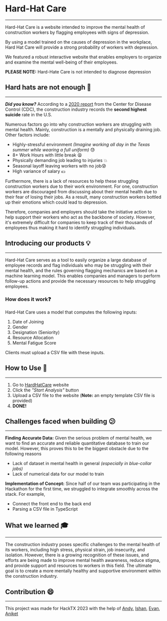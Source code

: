 # Hard-Hat Care
---

Hard-Hat Care is a website intended to improve the mental health of
construction workers by flagging employees with signs of depression.

By using a model trained on the causes of depression in the workplace, 
Hard Hat Care will provide a strong probability of workers with depression.

We featured a robust interactive website that enables employers to organize and examine the mental well-being of their employees.

**PLEASE NOTE:** Hard-Hate Care is not intended  to diagnose depression


## Hard hats are not enough :triangular_flag_on_post:

---

***Did you know?*** According to a [2020 report](https://www.cdc.gov/mmwr/volumes/69/wr/mm6903a1.htm) from the Center for Disease Control (CDC), the construction industry records the **second highest suicide** rate in the U.S.

Numerous factors go into why construction workers are struggling with mental health. Mainly, construction is a mentally and physically draining job.
Other factors include:
* Highly-stressful environment *(Imagine working all day in the Texas summer while wearing a full uniform)* :sweat:
* 8+ Work Hours with little break :tired_face:
* Physically demanding job leading to injuries :boom:
* Seasonal layoff leaving workers with no job:cold_sweat:
* High variance of salary :dollar:

Furthermore, there is a lack of resources to help these struggling construction workers due to their work environment. For one, construction workers are discouraged from discussing about their mental health due to their fear of losing their jobs. As a result, many construction workers bottled up their emotions which could lead to depression.

Therefore, companies and employers should take the initiative action to help support their workers who act as the backbone of society. However, it's extremely difficult for companies to keep track of their thousands of employees thus making it hard to identify struggling individuals.

## Introducing our products :bulb:
---

Hard-Hat Care serves as a tool to easily organize a large database of employee records and flag individuals who may be struggling with their mental health, and the rules governing flagging mechanics are based on a machine learning model. This enables companies and managers to perform follow-up actions and provide the necessary resources to help struggling employees.
    
 

### How does it work:question:

Hard-Hat Care uses a model that computes the following inputs:
1. Date of Joining
2. Gender
3. Designation (Seniority)
4. Resource Allocation
5. Mental Fatigue Score


Clients must upload a CSV file with these inputs.

## How to Use :notebook:
---
1. Go to [HardHatCare]() website
2. Click the *"Start Analysis"* button
3. Upload a CSV file to the website (**Note:** an empty template CSV file is provided)
4. **DONE!**


## Challenges faced when building :confused:
---
**Finding Accurate Data:** Given the serious problem of mental health, we want to find an accurate and reliable quantitative database to train our model. However, this proves this to be the biggest obstacle due to the following reasons
* Lack of dataset in mental health in general *(especially in blue-collar jobs)*
* Lack of numerical data for our model to train

**Implementation of Concept:** Since half of our team was participating in the Hackathon for the first time, we struggled to integrate smoothly across the stack. For example,
* Connect the front end to the back end
* Parsing a CSV file in TypeScript




## What we learned :mortar_board:
---
The construction industry poses specific challenges to the mental health of its workers, including high stress, physical strain, job insecurity, and isolation. However, there is a growing recognition of these issues, and efforts are being made to improve mental health awareness, reduce stigma, and provide support and resources to workers in this field. The ultimate goal is to create a more mentally healthy and supportive environment within the construction industry. 


## Contribution :smile:
---

This project was made for HackTX 2023 with the help of [Andy](), [Ishan](), [Evan](), [Aniket]()
